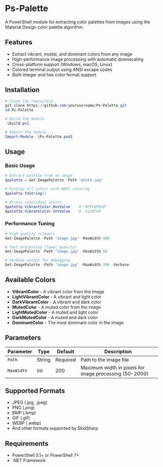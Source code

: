 # Ps-Palette

A PowerShell module for extracting color palettes from images using the Material Design color palette algorithm.

## Features

- Extract vibrant, muted, and dominant colors from any image
- High-performance image processing with automatic downscaling
- Cross-platform support (Windows, macOS, Linux)
- Colored terminal output using ANSI escape codes
- Both integer and hex color format support

## Installation

```powershell
# Clone the repository
git clone https://github.com/yourusername/Ps-Palette.git
cd Ps-Palette

# Build the module
.\build.ps1

# Import the module
Import-Module .\Ps-Palette.psd1
```

## Usage

### Basic Usage
```powershell
# Extract palette from an image
$palette = Get-ImagePalette -Path "photo.jpg"

# Display all colors with ANSI coloring
$palette.ToString()

# Access individual colors
$palette.VibrantColor.HexValue    # "#FFC0F830"
$palette.VibrantColor.IntValue    # -4130768
```

### Performance Tuning
```powershell
# High quality (slower)
Get-ImagePalette -Path "image.jpg" -MaxWidth 400

# Fast processing (lower quality)
Get-ImagePalette -Path "image.jpg" -MaxWidth 50

# Verbose output for debugging
Get-ImagePalette -Path "image.jpg" -MaxWidth 200 -Verbose
```

## Available Colors

- **VibrantColor** - A vibrant color from the image
- **LightVibrantColor** - A vibrant and light color
- **DarkVibrantColor** - A vibrant and dark color
- **MutedColor** - A muted color from the image
- **LightMutedColor** - A muted and light color
- **DarkMutedColor** - A muted and dark color
- **DominantColor** - The most dominant color in the image

## Parameters

| Parameter | Type | Default | Description |
|-----------|------|---------|-------------|
| `Path` | String | Required | Path to the image file |
| `MaxWidth` | Int | 200 | Maximum width in pixels for image processing (50-2000) |

## Supported Formats

- JPEG (.jpg, .jpeg)
- PNG (.png)
- BMP (.bmp)
- GIF (.gif)
- WEBP (.webp)
- And other formats supported by SkiaSharp

## Requirements

- PowerShell 5.1+ or PowerShell 7+
- .NET Framework